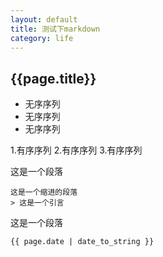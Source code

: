 ```yaml
---
layout: default
title: 测试下markdown
category: life
---
```

## {{page.title}}
* 无序序列
* 无序序列
* 无序序列

1.有序序列
2.有序序列
3.有序序列

这是一个段落


	这是一个缩进的段落
	> 这是一个引言


这是一个段落


	{{ page.date | date_to_string }}
